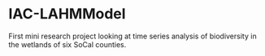 # IAC-LAHMModel
First mini research project looking at time series analysis of biodiversity in the wetlands of six SoCal counties.
